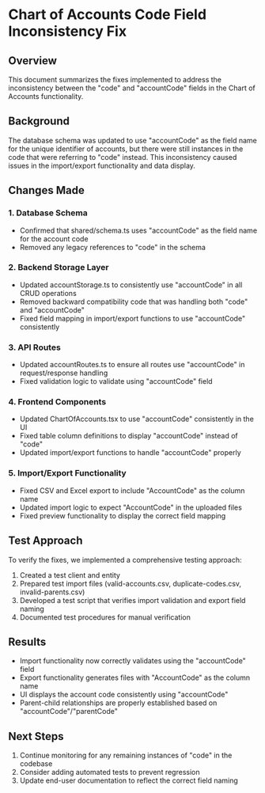 # Chart of Accounts Code Field Inconsistency Fix

## Overview

This document summarizes the fixes implemented to address the inconsistency between the "code" and "accountCode" fields in the Chart of Accounts functionality.

## Background

The database schema was updated to use "accountCode" as the field name for the unique identifier of accounts, but there were still instances in the code that were referring to "code" instead. This inconsistency caused issues in the import/export functionality and data display.

## Changes Made

### 1. Database Schema

- Confirmed that shared/schema.ts uses "accountCode" as the field name for the account code
- Removed any legacy references to "code" in the schema

### 2. Backend Storage Layer

- Updated accountStorage.ts to consistently use "accountCode" in all CRUD operations
- Removed backward compatibility code that was handling both "code" and "accountCode"
- Fixed field mapping in import/export functions to use "accountCode" consistently

### 3. API Routes

- Updated accountRoutes.ts to ensure all routes use "accountCode" in request/response handling
- Fixed validation logic to validate using "accountCode" field

### 4. Frontend Components

- Updated ChartOfAccounts.tsx to use "accountCode" consistently in the UI
- Fixed table column definitions to display "accountCode" instead of "code"
- Updated import/export functions to handle "accountCode" properly

### 5. Import/Export Functionality

- Fixed CSV and Excel export to include "AccountCode" as the column name
- Updated import logic to expect "AccountCode" in the uploaded files
- Fixed preview functionality to display the correct field mapping

## Test Approach

To verify the fixes, we implemented a comprehensive testing approach:

1. Created a test client and entity
2. Prepared test import files (valid-accounts.csv, duplicate-codes.csv, invalid-parents.csv)
3. Developed a test script that verifies import validation and export field naming
4. Documented test procedures for manual verification

## Results

- Import functionality now correctly validates using the "accountCode" field
- Export functionality generates files with "AccountCode" as the column name
- UI displays the account code consistently using "accountCode"
- Parent-child relationships are properly established based on "accountCode"/"parentCode"

## Next Steps

1. Continue monitoring for any remaining instances of "code" in the codebase
2. Consider adding automated tests to prevent regression
3. Update end-user documentation to reflect the correct field naming
